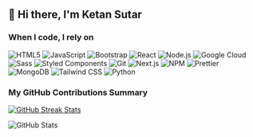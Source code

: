 ##  👋 Hi there,  I'm Ketan Sutar 

<h3>When I code, I rely on</h3>
<p>
 <!-- HTML5 -->
<img alt="HTML5" src="https://img.shields.io/badge/-HTML5-E34F26?style=flat-square&logo=html5&logoColor=white" />

<!-- JavaScript -->
<img alt="JavaScript" src="https://img.shields.io/badge/-JavaScript-F7DF1C?style=flat-square&logo=javascript&logoColor=black" />

<!-- Bootstrap -->
<img alt="Bootstrap" src="https://img.shields.io/badge/-Bootstrap-7952B3?style=flat-square&logo=bootstrap&logoColor=white" />

<!-- React -->
<img alt="React" src="https://img.shields.io/badge/-React-45b8d8?style=flat-square&logo=react&logoColor=white" />

<!-- Node.js -->
<img alt="Node.js" src="https://img.shields.io/badge/-Node.js-43853D?style=flat-square&logo=node.js&logoColor=white" />

<!-- Google Cloud Platform -->
<img alt="Google Cloud" src="https://img.shields.io/badge/-Google_Cloud_Platform-1A73E8?style=flat-square&logo=google-cloud&logoColor=white" />

<!-- Sass -->
<img alt="Sass" src="https://img.shields.io/badge/-Sass-CC6699?style=flat-square&logo=sass&logoColor=white" />

<!-- Styled Components -->
<img alt="Styled Components" src="https://img.shields.io/badge/-Styled_Components-DB7092?style=flat-square&logo=styled-components&logoColor=white" />

<!-- Git -->
<img alt="Git" src="https://img.shields.io/badge/-Git-F05032?style=flat-square&logo=git&logoColor=white" />

<!-- Next.js (Corrected) -->
<img alt="Next.js" src="https://img.shields.io/badge/-Next.js-000000?style=flat-square&logo=next.js&logoColor=white" />

<!-- NPM -->
<img alt="NPM" src="https://img.shields.io/badge/-NPM-CB3837?style=flat-square&logo=npm&logoColor=white" />

<!-- Prettier -->
<img alt="Prettier" src="https://img.shields.io/badge/-Prettier-F7B93E?style=flat-square&logo=prettier&logoColor=white" />

<!-- MongoDB -->
<img alt="MongoDB" src="https://img.shields.io/badge/-MongoDB-13AA52?style=flat-square&logo=mongodb&logoColor=white" />

<!-- Tailwind CSS (Corrected style) -->
<img alt="Tailwind CSS" src="https://img.shields.io/badge/-Tailwind_CSS-38B2AC?style=flat-square&logo=tailwind-css&logoColor=white" />

<!-- Python -->
<img alt="Python" src="https://img.shields.io/badge/-Python-3776AB?style=flat-square&logo=python&logoColor=white" />




  
</p>
<h3 class="text-2xl font-bold text-pink-500 mb-6">My GitHub Contributions Summary</h3>

   
   <a href="https://git.io/streak-stats" target="_blank">
      <img 
        class="zoom mx-auto mb-6 rounded shadow-lg" 
        src="https://github-readme-streak-stats.herokuapp.com?user=ketan-sutar&theme=dark&ring=fb4362&file=fb4362&currStreakNum=fb4362&currStreakLabel=fb4362&hide_border=true" 
        alt="GitHub Streak Stats" 
      />
    </a>

  
   <img 
      class="zoom mx-auto rounded shadow-lg" 
      src="https://github-readme-stats.vercel.app/api?username=ketan-sutar&hide_border=true&show_icons=true&bg_color=151515&title_color=fb4362&icon_color=fb4362&text_bold=false&text_color=9e9e9e" 
      alt="GitHub Stats" 
    />
  </div>

<!--
**ketan-sutar/ketan-sutar** is a ✨ _special_ ✨ repository because its `README.md` (this file) appears on your GitHub profile.

Here are some ideas to get you started:



- 🔭 I’m currently working on ...
- 🌱 I’m currently learning ...
- 👯 I’m looking to collaborate on ...
- 🤔 I’m looking for help with ...
- 💬 Ask me about ...
- 📫 How to reach me: ...
- 😄 Pronouns: ...
- ⚡ Fun fact: ...
-->
